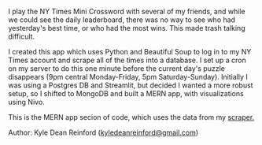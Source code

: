 I play the NY Times Mini Crossword with several of my friends, and while we could see the daily leaderboard, there was no way to see who had yesterday's best time, or who had the most wins. This made trash talking difficult.

I created this app which uses Python and Beautiful Soup to log in to my NY Times account and scrape all of the times into a database. I set up a cron on my server to do this one minute before the current day's puzzle disappears (9pm central Monday-Friday, 5pm Saturday-Sunday). Initially I was using a Postgres DB and Streamlit, but decided I wanted a more robust setup, so I shifted to MongoDB and built a MERN app, with visualizations using Nivo.

This is the MERN app secion of code, which uses the data from my <a href="https://github.com/kyledeanreinford/NYT_Mini_Leaderboard_Scraper">scraper.</a>

Author: Kyle Dean Reinford (kyledeanreinford@gmail.com)
